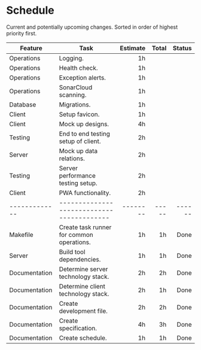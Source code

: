 # Schedule

Current and potentially upcoming changes.
Sorted in order of highest priority first.

| Feature       | Task                                      | Estimate | Total | Status |
|---------------|-------------------------------------------|---------:|------:|-------:|
| Operations    | Logging.                                  |       1h |       |        |
| Operations    | Health check.                             |       1h |       |        |
| Operations    | Exception alerts.                         |       1h |       |        |
| Operations    | SonarCloud scanning.                      |       1h |       |        |
| Database      | Migrations.                               |       1h |       |        |
| Client        | Setup favicon.                            |       1h |       |        |
| Client        | Mock up designs.                          |       4h |       |        |
| Testing       | End to end testing setup of client.       |       2h |       |        |
| Server        | Mock up data relations.                   |       2h |       |        |
| Testing       | Server performance testing setup.         |       2h |       |        |
| Client        | PWA functionality.                        |       2h |       |        |
| ------------- | ----------------------------------------- | -------- | ----- | ------ |
| Makefile      | Create task runner for common operations. |       1h |    1h |   Done |
| Server        | Build tool dependencies.                  |       1h |    1h |   Done |
| Documentation | Determine server technology stack.        |       2h |    2h |   Done |
| Documentation | Determine client technology stack.        |       2h |    1h |   Done |
| Documentation | Create development file.                  |       2h |    2h |   Done |
| Documentation | Create specification.                     |       4h |    3h |   Done |
| Documentation | Create schedule.                          |       1h |    1h |   Done |

